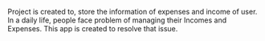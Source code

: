 Project is created to, store the information of expenses and income of user. 
In a daily life, people face problem of managing their Incomes and Expenses. This app is created to resolve that issue.
